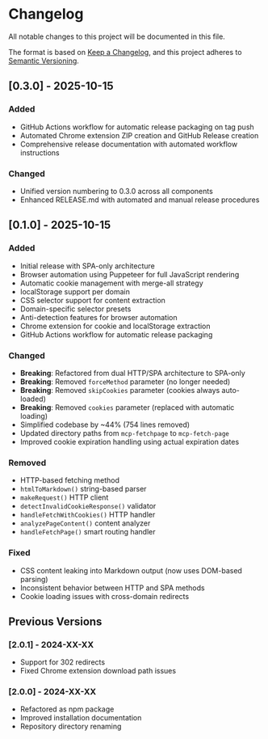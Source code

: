 # Changelog

All notable changes to this project will be documented in this file.

The format is based on [Keep a Changelog](https://keepachangelog.com/en/1.0.0/),
and this project adheres to [Semantic Versioning](https://semver.org/spec/v2.0.0.html).

## [0.3.0] - 2025-10-15

### Added
- GitHub Actions workflow for automatic release packaging on tag push
- Automated Chrome extension ZIP creation and GitHub Release creation
- Comprehensive release documentation with automated workflow instructions

### Changed
- Unified version numbering to 0.3.0 across all components
- Enhanced RELEASE.md with automated and manual release procedures

## [0.1.0] - 2025-10-15

### Added
- Initial release with SPA-only architecture
- Browser automation using Puppeteer for full JavaScript rendering
- Automatic cookie management with merge-all strategy
- localStorage support per domain
- CSS selector support for content extraction
- Domain-specific selector presets
- Anti-detection features for browser automation
- Chrome extension for cookie and localStorage extraction
- GitHub Actions workflow for automatic release packaging

### Changed
- **Breaking**: Refactored from dual HTTP/SPA architecture to SPA-only
- **Breaking**: Removed `forceMethod` parameter (no longer needed)
- **Breaking**: Removed `skipCookies` parameter (cookies always auto-loaded)
- **Breaking**: Removed `cookies` parameter (replaced with automatic loading)
- Simplified codebase by ~44% (754 lines removed)
- Updated directory paths from `mcp-fetchpage` to `mcp-fetch-page`
- Improved cookie expiration handling using actual expiration dates

### Removed
- HTTP-based fetching method
- `htmlToMarkdown()` string-based parser
- `makeRequest()` HTTP client
- `detectInvalidCookieResponse()` validator
- `handleFetchWithCookies()` HTTP handler
- `analyzePageContent()` content analyzer
- `handleFetchPage()` smart routing handler

### Fixed
- CSS content leaking into Markdown output (now uses DOM-based parsing)
- Inconsistent behavior between HTTP and SPA methods
- Cookie loading issues with cross-domain redirects

## Previous Versions

### [2.0.1] - 2024-XX-XX
- Support for 302 redirects
- Fixed Chrome extension download path issues

### [2.0.0] - 2024-XX-XX
- Refactored as npm package
- Improved installation documentation
- Repository directory renaming
